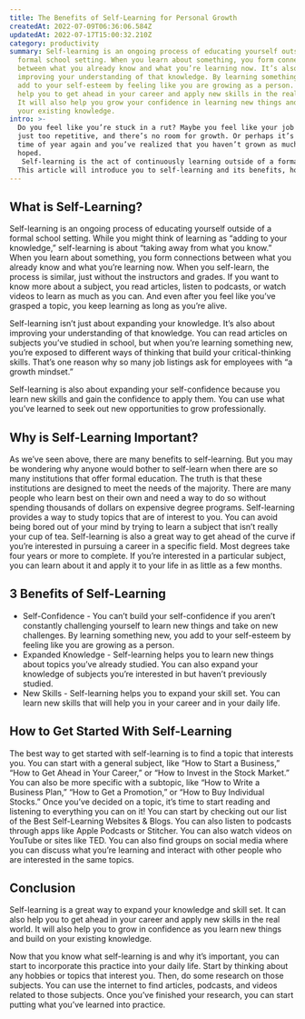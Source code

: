 ```yaml
---
title: The Benefits of Self-Learning for Personal Growth
createdAt: 2022-07-09T06:36:06.584Z
updatedAt: 2022-07-17T15:00:32.210Z
category: productivity
summary: Self-learning is an ongoing process of educating yourself outside of a
  formal school setting. When you learn about something, you form connections
  between what you already know and what you’re learning now. It’s also about
  improving your understanding of that knowledge. By learning something new, you
  add to your self-esteem by feeling like you are growing as a person. It can
  help you to get ahead in your career and apply new skills in the real world.
  It will also help you grow your confidence in learning new things and build
  your existing knowledge.
intro: >-
  Do you feel like you’re stuck in a rut? Maybe you feel like your job is
  just too repetitive, and there’s no room for growth. Or perhaps it’s just that
  time of year again and you’ve realized that you haven’t grown as much as
  hoped.
   Self-learning is the act of continuously learning outside of a formal education or training program; it can be done on your own or in groups. It involves regularly reading books and articles, listening to podcasts, watching online lectures, taking online courses, or spending time with people who are knowledgeable about a subject that interests you. 
  This article will introduce you to self-learning and its benefits, how to get started with self-learning, and tips from experts on how to make the most out of this practice.
---
```


## What is Self-Learning?

Self-learning is an ongoing process of educating yourself outside of a formal school setting. While you might think of learning as “adding to your knowledge,” self-learning is about “taking away from what you know.” When you learn about something, you form connections between what you already know and what you’re learning now. When you self-learn, the process is similar, just without the instructors and grades. If you want to know more about a subject, you read articles, listen to podcasts, or watch videos to learn as much as you can. And even after you feel like you’ve grasped a topic, you keep learning as long as you’re alive.

Self-learning isn’t just about expanding your knowledge. It’s also about improving your understanding of that knowledge. You can read articles on subjects you’ve studied in school, but when you’re learning something new, you’re exposed to different ways of thinking that build your critical-thinking skills. That’s one reason why so many job listings ask for employees with “a growth mindset.” 

 Self-learning is also about expanding your self-confidence because you learn new skills and gain the confidence to apply them. You can use what you’ve learned to seek out new opportunities to grow professionally.

## Why is Self-Learning Important?

As we’ve seen above, there are many benefits to self-learning. But you may be wondering why anyone would bother to self-learn when there are so many institutions that offer formal education. The truth is that these institutions are designed to meet the needs of the majority. There are many people who learn best on their own and need a way to do so without spending thousands of dollars on expensive degree programs.
Self-learning provides a way to study topics that are of interest to you. You can avoid being bored out of your mind by trying to learn a subject that isn’t really your cup of tea. Self-learning is also a great way to get ahead of the curve if you’re interested in pursuing a career in a specific field. Most degrees take four years or more to complete. If you’re interested in a particular subject, you can learn about it and apply it to your life in as little as a few months.

## 3 Benefits of Self-Learning

- Self-Confidence - You can’t build your self-confidence if you aren’t constantly challenging yourself to learn new things and take on new challenges. By learning something new, you add to your self-esteem by feeling like you are growing as a person.
- Expanded Knowledge - Self-learning helps you to learn new things about topics you’ve already studied. You can also expand your knowledge of subjects you’re interested in but haven’t previously studied.
- New Skills - Self-learning helps you to expand your skill set. You can learn new skills that will help you in your career and in your daily life.

## How to Get Started With Self-Learning

The best way to get started with self-learning is to find a topic that interests you. You can start with a general subject, like “How to Start a Business,” “How to Get Ahead in Your Career,” or “How to Invest in the Stock Market.” You can also be more specific with a subtopic, like “How to Write a Business Plan,” “How to Get a Promotion,” or “How to Buy Individual Stocks.”
Once you’ve decided on a topic, it’s time to start reading and listening to everything you can on it! You can start by checking out our list of the Best Self-Learning Websites & Blogs. You can also listen to podcasts through apps like Apple Podcasts or Stitcher. You can also watch videos on YouTube or sites like TED. You can also find groups on social media where you can discuss what you’re learning and interact with other people who are interested in the same topics.

## Conclusion

Self-learning is a great way to expand your knowledge and skill set. It can also help you to get ahead in your career and apply new skills in the real world. It will also help you to grow in confidence as you learn new things and build on your existing knowledge.

Now that you know what self-learning is and why it’s important, you can start to incorporate this practice into your daily life. Start by thinking about any hobbies or topics that interest you. Then, do some research on those subjects. You can use the internet to find articles, podcasts, and videos related to those subjects. Once you’ve finished your research, you can start putting what you’ve learned into practice.
